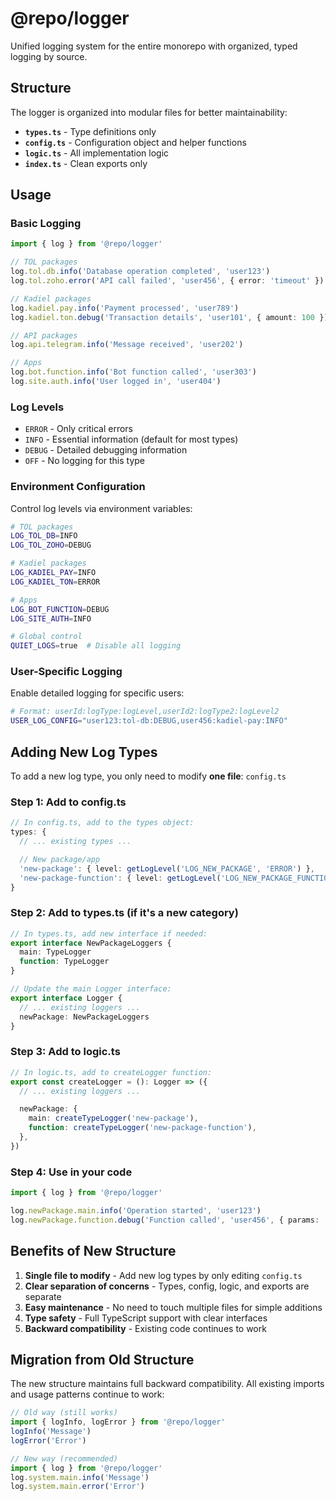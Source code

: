 # @repo/logger

Unified logging system for the entire monorepo with organized, typed logging by source.

## Structure

The logger is organized into modular files for better maintainability:

- **`types.ts`** - Type definitions only
- **`config.ts`** - Configuration object and helper functions
- **`logic.ts`** - All implementation logic
- **`index.ts`** - Clean exports only

## Usage

### Basic Logging

```typescript
import { log } from '@repo/logger'

// TOL packages
log.tol.db.info('Database operation completed', 'user123')
log.tol.zoho.error('API call failed', 'user456', { error: 'timeout' })

// Kadiel packages
log.kadiel.pay.info('Payment processed', 'user789')
log.kadiel.ton.debug('Transaction details', 'user101', { amount: 100 })

// API packages
log.api.telegram.info('Message received', 'user202')

// Apps
log.bot.function.info('Bot function called', 'user303')
log.site.auth.info('User logged in', 'user404')
```

### Log Levels

- `ERROR` - Only critical errors
- `INFO` - Essential information (default for most types)
- `DEBUG` - Detailed debugging information
- `OFF` - No logging for this type

### Environment Configuration

Control log levels via environment variables:

```bash
# TOL packages
LOG_TOL_DB=INFO
LOG_TOL_ZOHO=DEBUG

# Kadiel packages
LOG_KADIEL_PAY=INFO
LOG_KADIEL_TON=ERROR

# Apps
LOG_BOT_FUNCTION=DEBUG
LOG_SITE_AUTH=INFO

# Global control
QUIET_LOGS=true  # Disable all logging
```

### User-Specific Logging

Enable detailed logging for specific users:

```bash
# Format: userId:logType:logLevel,userId2:logType2:logLevel2
USER_LOG_CONFIG="user123:tol-db:DEBUG,user456:kadiel-pay:INFO"
```

## Adding New Log Types

To add a new log type, you only need to modify **one file**: `config.ts`

### Step 1: Add to config.ts

```typescript
// In config.ts, add to the types object:
types: {
  // ... existing types ...

  // New package/app
  'new-package': { level: getLogLevel('LOG_NEW_PACKAGE', 'ERROR') },
  'new-package-function': { level: getLogLevel('LOG_NEW_PACKAGE_FUNCTION', 'INFO') },
}
```

### Step 2: Add to types.ts (if it's a new category)

```typescript
// In types.ts, add new interface if needed:
export interface NewPackageLoggers {
  main: TypeLogger
  function: TypeLogger
}

// Update the main Logger interface:
export interface Logger {
  // ... existing loggers ...
  newPackage: NewPackageLoggers
}
```

### Step 3: Add to logic.ts

```typescript
// In logic.ts, add to createLogger function:
export const createLogger = (): Logger => ({
  // ... existing loggers ...

  newPackage: {
    main: createTypeLogger('new-package'),
    function: createTypeLogger('new-package-function'),
  },
})
```

### Step 4: Use in your code

```typescript
import { log } from '@repo/logger'

log.newPackage.main.info('Operation started', 'user123')
log.newPackage.function.debug('Function called', 'user456', { params: 'data' })
```

## Benefits of New Structure

1. **Single file to modify** - Add new log types by only editing `config.ts`
2. **Clear separation of concerns** - Types, config, logic, and exports are separate
3. **Easy maintenance** - No need to touch multiple files for simple additions
4. **Type safety** - Full TypeScript support with clear interfaces
5. **Backward compatibility** - Existing code continues to work

## Migration from Old Structure

The new structure maintains full backward compatibility. All existing imports and usage patterns continue to work:

```typescript
// Old way (still works)
import { logInfo, logError } from '@repo/logger'
logInfo('Message')
logError('Error')

// New way (recommended)
import { log } from '@repo/logger'
log.system.main.info('Message')
log.system.main.error('Error')
```
